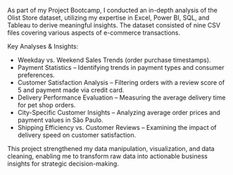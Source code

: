   As part of my Project Bootcamp, I conducted an in-depth analysis of the Olist Store dataset, utilizing my expertise in Excel, Power BI, SQL, and Tableau to derive meaningful insights. The dataset consisted of nine CSV files covering various aspects of e-commerce transactions.

Key Analyses & Insights:
- Weekday vs. Weekend Sales Trends (order purchase timestamps).
- Payment Statistics – Identifying trends in payment types and consumer preferences.
- Customer Satisfaction Analysis – Filtering orders with a review score of 5 and payment made via credit card.
- Delivery Performance Evaluation – Measuring the average delivery time for pet shop orders.
- City-Specific Customer Insights – Analyzing average order prices and payment values in São Paulo.
- Shipping Efficiency vs. Customer Reviews – Examining the impact of delivery speed on customer satisfaction.

This project strengthened my data manipulation, visualization, and data cleaning, enabling me to transform raw data into actionable business insights for strategic decision-making.
